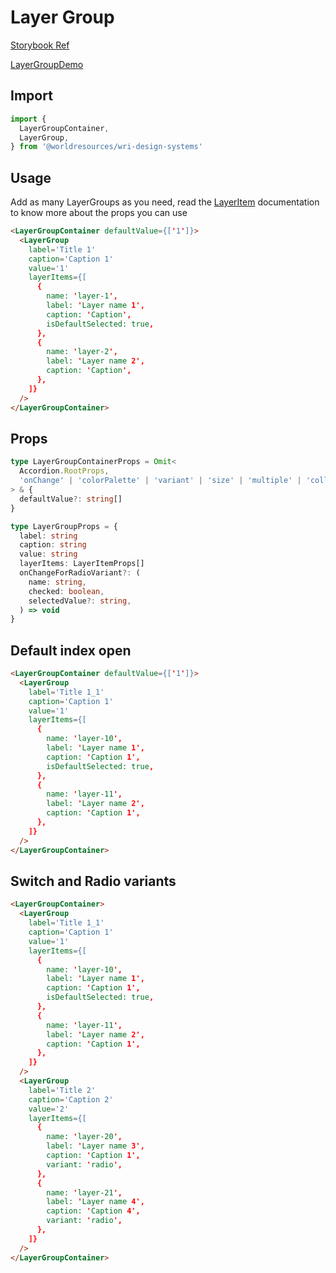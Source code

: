 # Layer Group

[Storybook Ref](https://wri.github.io/wri-design-systems/?path=/docs/layers-layergroup--docs)

[LayerGroupDemo](https://github.com/wri/wri-design-systems/blob/main/src/components/Layer/LayerGroup/LayerGroupDemo.tsx)

## Import

```js
import {
  LayerGroupContainer,
  LayerGroup,
} from '@worldresources/wri-design-systems'
```

## Usage

Add as many LayerGroups as you need, read the [LayerItem](https://github.com/wri/wri-design-systems/tree/main/src/components/Layer/LayerItem) documentation to know more about the props you can use

```html
<LayerGroupContainer defaultValue={['1']}>
  <LayerGroup
    label='Title 1'
    caption='Caption 1'
    value='1'
    layerItems={[
      {
        name: 'layer-1',
        label: 'Layer name 1',
        caption: 'Caption',
        isDefaultSelected: true,
      },
      {
        name: 'layer-2',
        label: 'Layer name 2',
        caption: 'Caption',
      },
    ]}
  />
</LayerGroupContainer>
```

## Props

```ts
type LayerGroupContainerProps = Omit<
  Accordion.RootProps,
  'onChange' | 'colorPalette' | 'variant' | 'size' | 'multiple' | 'collapsible'
> & {
  defaultValue?: string[]
}
```

```ts
type LayerGroupProps = {
  label: string
  caption: string
  value: string
  layerItems: LayerItemProps[]
  onChangeForRadioVariant?: (
    name: string,
    checked: boolean,
    selectedValue?: string,
  ) => void
}
```

## Default index open

```html
<LayerGroupContainer defaultValue={['1']}>
  <LayerGroup
    label='Title 1_1'
    caption='Caption 1'
    value='1'
    layerItems={[
      {
        name: 'layer-10',
        label: 'Layer name 1',
        caption: 'Caption 1',
        isDefaultSelected: true,
      },
      {
        name: 'layer-11',
        label: 'Layer name 2',
        caption: 'Caption 1',
      },
    ]}
  />
</LayerGroupContainer>
```

## Switch and Radio variants

```html
<LayerGroupContainer>
  <LayerGroup
    label='Title 1_1'
    caption='Caption 1'
    value='1'
    layerItems={[
      {
        name: 'layer-10',
        label: 'Layer name 1',
        caption: 'Caption 1',
        isDefaultSelected: true,
      },
      {
        name: 'layer-11',
        label: 'Layer name 2',
        caption: 'Caption 1',
      },
    ]}
  />
  <LayerGroup
    label='Title 2'
    caption='Caption 2'
    value='2'
    layerItems={[
      {
        name: 'layer-20',
        label: 'Layer name 3',
        caption: 'Caption 1',
        variant: 'radio',
      },
      {
        name: 'layer-21',
        label: 'Layer name 4',
        caption: 'Caption 4',
        variant: 'radio',
      },
    ]}
  />
</LayerGroupContainer>
```

